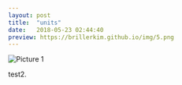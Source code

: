 ```yaml
---
layout: post
title:  "units"
date:   2018-05-23 02:44:40
preview: https://brillerkim.github.io/img/5.png
---
```


![Picture 1](https://brillerkim.github.io/img/5.png)

test2.

